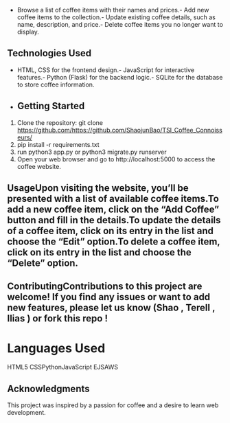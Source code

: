 - Browse a list of coffee items with their names and prices.- Add new coffee items to the collection.- Update existing coffee details, such as name, description, and price.- Delete coffee items you no longer want to display.
## Technologies Used
- HTML, CSS for the frontend design.- JavaScript for interactive features.- Python (Flask) for the backend logic.- SQLite for the database to store coffee information.
- ## Getting Started
1. Clone the repository:
git clone https://github.com/https://github.com/ShaojunBao/TSI_Coffee_Connoisseurs/
2. pip install -r requirements.txt
3. run python3 app.py or python3 migrate.py runserver
4. Open your web browser and go to http://localhost:5000 to access the coffee website.
## UsageUpon visiting the website, you’ll be presented with a list of available coffee items.To add a new coffee item, click on the “Add Coffee” button and fill in the details.To update the details of a coffee item, click on its entry in the list and choose the “Edit” option.To delete a coffee item, click on its entry in the list and choose the “Delete” option.
## ContributingContributions to this project are welcome! If you find any issues or want to add new features, please let us know (Shao , Terell , Ilias ) or fork this repo !
# Languages Used
HTML5 CSSPythonJavaScript EJSAWS
## Acknowledgments
This project was inspired by a passion for coffee and a desire to learn web development.
